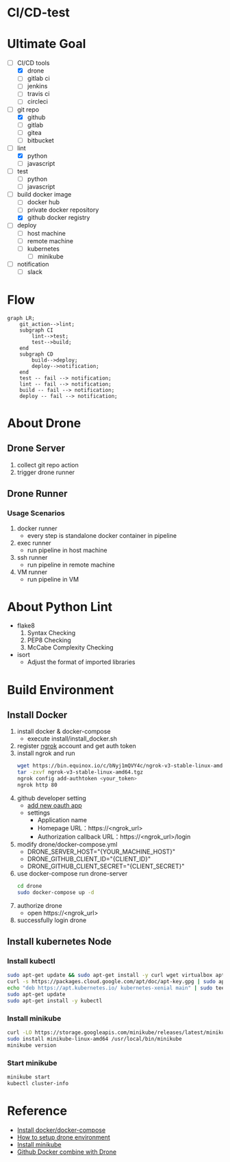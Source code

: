 # CI/CD-test

# Ultimate Goal

- [ ] CI/CD tools
    - [x] drone
    - [ ] gitlab ci
    - [ ] jenkins
    - [ ] travis ci
    - [ ] circleci
- [ ] git repo
    - [x] github
    - [ ] gitlab
    - [ ] gitea
    - [ ] bitbucket
- [ ] lint
    - [x] python
    - [ ] javascript
- [ ] test
    - [ ] python
    - [ ] javascript
- [ ] build docker image
    - [ ] docker hub
    - [ ] private docker repository
    - [x] github docker registry
- [ ] deploy
    - [ ] host machine
    - [ ] remote machine
    - [ ] kubernetes
        - [ ] minikube
- [ ] notification
    - [ ] slack

# Flow

```mermaid
graph LR;
    git_action-->lint;
    subgraph CI
        lint-->test;
        test-->build;
    end
    subgraph CD
        build-->deploy;
        deploy-->notification;
    end
    test -- fail --> notification;
    lint -- fail --> notification;
    build -- fail --> notification;
    deploy -- fail --> notification;
```

# About Drone

## Drone Server

1. collect git repo action
2. trigger drone runner

## Drone Runner

### Usage Scenarios

1. docker runner
    - every step is standalone docker container in pipeline
2. exec runner
    - run pipeline in host machine
3. ssh runner
    - run pipeline in remote machine
4. VM runner
    - run pipeline in VM

# About Python Lint

- flake8
    1. Syntax Checking
    2. PEP8 Checking
    3. McCabe Complexity Checking
- isort
    - Adjust the format of imported libraries

# Build Environment

## Install Docker

1. install docker & docker-compose
    - execute install/install_docker.sh
2. register [ngrok](https://dashboard.ngrok.com/) account and get auth token
3. install ngrok and run
    ```bash
    wget https://bin.equinox.io/c/bNyj1mQVY4c/ngrok-v3-stable-linux-amd64.tgz
    tar -zxvf ngrok-v3-stable-linux-amd64.tgz
    ngrok config add-authtoken <your_token>
    ngrok http 80
    ```
4. github developer setting
    - [add new oauth app](https://github.com/settings/developers)
    - settings
        - Application name
        - Homepage URL：https://<ngrok_url>
        - Authorization callback URL：https://<ngrok_url>/login
5. modify drone/docker-compose.yml
    - DRONE_SERVER_HOST="{YOUR_MACHINE_HOST}"
    - DRONE_GITHUB_CLIENT_ID="{CLIENT_ID}"
    - DRONE_GITHUB_CLIENT_SECRET="{CLIENT_SECRET}"
5. use docker-compose run drone-server
    ```bash
    cd drone
    sudo docker-compose up -d
    ```
6. authorize drone
    - open https://<ngrok_url>
7. successfully login drone

## Install kubernetes Node

### Install kubectl
```bash
sudo apt-get update && sudo apt-get install -y curl wget virtualbox apt-transport-https
curl -s https://packages.cloud.google.com/apt/doc/apt-key.gpg | sudo apt-key add -
echo "deb https://apt.kubernetes.io/ kubernetes-xenial main" | sudo tee /etc/apt/sources.list.d/kubernetes.list
sudo apt-get update
sudo apt-get install -y kubectl
```

### Install minikube
```bash
curl -LO https://storage.googleapis.com/minikube/releases/latest/minikube-linux-amd64
sudo install minikube-linux-amd64 /usr/local/bin/minikube
minikube version
```

### Start minikube
```bash
minikube start
kubectl cluster-info
```

# Reference

- [Install docker/docker-compose](https://www.51cto.com/article/715086.html)
- [How to setup drone environment](https://medium.com/starbugs/%E5%BE%9E%E9%9B%B6%E9%96%8B%E5%A7%8B%E5%AD%B8-devops-%E9%82%A3%E5%B0%B1%E9%81%B8%E6%93%87%E6%9C%80%E7%B0%A1%E5%96%AE%E7%9A%84-drone-ci-%E9%96%8B%E5%A7%8B%E5%90%A7-931126671139)
- [Install minikube](https://www.learnitguide.net/2023/04/how-to-install-minikube-on-ubuntu-2204.html)
- [Github Docker combine with Drone](https://blog.wu-boy.com/2019/09/upload-docker-image-to-github-registry-using-drone/)
